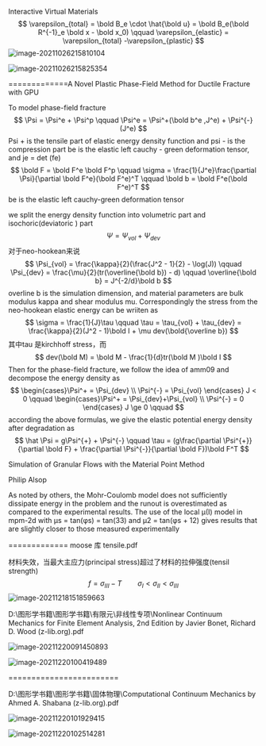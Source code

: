 Interactive Virtual Materials  
$$
\varepsilon_{total} = \bold B_e \cdot \hat{\bold u} = \bold B_e(\bold R^{-1}_e \bold x - \bold x_0) \qquad \varepsilon_{elastic} = \varepsilon_{total}  -\varepsilon_{plastic}
$$
![image-20211026215810104](E:\mycode\collection\定理\弹性力学\image-20211026215810104.png)

![image-20211026215825354](E:\mycode\collection\定理\弹性力学\image-20211026215825354.png)





=============A Novel Plastic Phase-Field Method for Ductile Fracture with GPU  

To model phase-field fracture
$$
\Psi = \Psi^e + \Psi^p \qquad \Psi^e = \Psi^+(\bold b^e ,J^e) + \Psi^{-}(J^e)
$$
Psi + is the tensile part of elastic energy density function and psi - is the compression part be is the elastic left cauchy - green deformation tensor, and je = det (fe)
$$
\bold F = \bold F^e \bold F^p \qquad \sigma = \frac{1}{J^e}\frac{\partial \Psi}{\partial \bold F^e}(\bold F^e)^T \qquad \bold b = \bold F^e(\bold F^e)^T
$$
be is the elastic left cauchy-green deformation tensor

we split the energy density function into volumetric part and isochoric(deviatoric  ) part
$$
\Psi = \Psi_{vol} + \Psi_{dev}
$$
对于neo-hookean来说
$$
\Psi_{vol} = \frac{\kappa}{2}(\frac{J^2 - 1}{2} - \log(J)) \qquad \Psi_{dev} = \frac{\mu}{2}(tr(\overline{\bold b}) - d) \qquad \overline{\bold b} = J^{-2/d}\bold b
$$
overline b is the simulation dimension, and material parameters are bulk modulus kappa and shear modulus mu. Correspondingly the stress from the neo-hookean elastic energy can be wriiten as
$$
\sigma = \frac{1}{J}\tau \qquad \tau = \tau_{vol} + \tau_{dev} = \frac{\kappa}{2}(J^2 - 1)\bold I + \mu dev(\bold{\overline b})
$$
其中tau 是kirchhoff stress，而
$$
dev(\bold M) = \bold M - \frac{1}{d}tr(\bold M )\bold I
$$
Then for the phase-field fracture, we follow the idea of amm09 and decompose the energy density as 
$$
\begin{cases}\Psi^+ = \Psi_{dev} \\ \Psi^{-} = \Psi_{vol} \end{cases} J < 0 \qquad \begin{cases}\Psi^+ = \Psi_{dev}+\Psi_{vol} \\ \Psi^{-} = 0 \end{cases} J \ge 0 \qquad 
$$
according the above formulas, we give the elastic potential energy density after degradation as
$$
\hat \Psi = g\Psi^{+} + \Psi^{-} \qquad \tau = (g\frac{\partial \Psi^{+}}{\partial \bold F} + \frac{\partial \Psi^{-}}{\partial \bold F})\bold F^T
$$


Simulation of Granular Flows with the Material Point Method  

Philip Alsop  

As noted by others, the Mohr-Coulomb model does not sufficiently dissipate
energy in the problem and the runout is overestimated as compared to the
experimental results. The use of the local µ(I) model in mpm-2d with µs =
tan(φs) = tan(33) and µ2 = tan(φs + 12) gives results that are slightly closer
to those measured experimentally  

============= moose 库 tensile.pdf

材料失效，当最大主应力(principal stress)超过了材料的拉伸强度(tensil strength)
$$
f = \sigma_{III} - T \qquad \sigma_{I} < \sigma_{II} < \sigma_{III}
$$
![image-20211218151859663](E:\mycode\collection\定理\弹性力学\image-20211218151859663.png)

D:\图形学书籍\图形学书籍\有限元\非线性专项\Nonlinear Continuum Mechanics for Finite Element Analysis, 2nd Edition by Javier Bonet, Richard D. Wood (z-lib.org).pdf

![image-20211220091450893](E:\mycode\collection\定理\弹性力学\image-20211220091450893.png)

![image-20211220100419489](E:\mycode\collection\定理\弹性力学\image-20211220100419489.png)

========================

D:\图形学书籍\图形学书籍\固体物理\Computational Continuum Mechanics by Ahmed A. Shabana (z-lib.org).pdf

![image-20211220101929415](E:\mycode\collection\定理\弹性力学\image-20211220101929415.png)

![image-20211220102514281](E:\mycode\collection\定理\弹性力学\image-20211220102514281.png)
